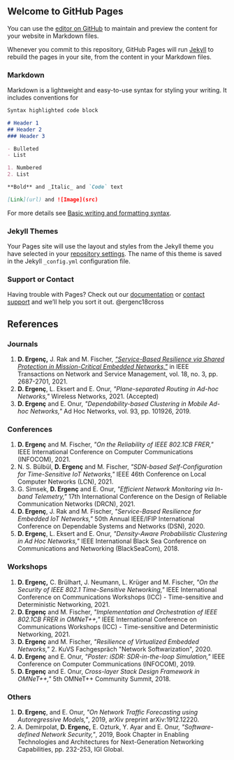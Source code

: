 ## Welcome to GitHub Pages

You can use the [editor on GitHub](https://github.com/dergenc/cv/edit/gh-pages/index.md) to maintain and preview the content for your website in Markdown files.

Whenever you commit to this repository, GitHub Pages will run [Jekyll](https://jekyllrb.com/) to rebuild the pages in your site, from the content in your Markdown files.

### Markdown

Markdown is a lightweight and easy-to-use syntax for styling your writing. It includes conventions for

```markdown
Syntax highlighted code block

# Header 1
## Header 2
### Header 3

- Bulleted
- List

1. Numbered
2. List

**Bold** and _Italic_ and `Code` text

[Link](url) and ![Image](src)
```

For more details see [Basic writing and formatting syntax](https://docs.github.com/en/github/writing-on-github/getting-started-with-writing-and-formatting-on-github/basic-writing-and-formatting-syntax).

### Jekyll Themes

Your Pages site will use the layout and styles from the Jekyll theme you have selected in your [repository settings](https://github.com/dergenc/cv/settings/pages). The name of this theme is saved in the Jekyll `_config.yml` configuration file.

### Support or Contact

Having trouble with Pages? Check out our [documentation](https://docs.github.com/categories/github-pages-basics/) or [contact support](https://support.github.com/contact) and we’ll help you sort it out.
@ergenc18cross

## References

### Journals

1. **D. Ergenç,** J. Rak and M. Fischer, [_"Service-Based Resilience via Shared Protection in Mission-Critical Embedded Networks,"_](https://ieeexplore.ieee.org/stamp/stamp.jsp?arnumber=9364283) in IEEE Transactions on Network and Service Management, vol. 18, no. 3, pp. 2687-2701, 2021.
2. **D. Ergenç**, L. Eksert and E. Onur, _"Plane-separated Routing in Ad-hoc Networks,"_ Wireless Networks, 2021. (Accepted)
3. **D. Ergenç** and E. Onur, _"Dependability-based Clustering in Mobile Ad-hoc Networks,"_ Ad Hoc Networks, vol. 93, pp. 101926, 2019.

### Conferences

1. **D. Ergenç** and M. Fischer, _"On the Reliability of IEEE 802.1CB FRER,"_ IEEE International Conference on Computer Communications (INFOCOM), 2021.
2. N. S. Bülbül, **D. Ergenç** and M. Fischer, _"SDN-based Self-Configuration for Time-Sensitive IoT Networks,"_ IEEE 46th Conference on Local Computer Networks (LCN), 2021.
3. G. Simsek, **D. Ergenç** and E. Onur, _"Efficient Network Monitoring via In-band Telemetry,"_ 17th International Conference on the Design of Reliable Communication Networks (DRCN), 2021.
4. **D. Ergenç**, J. Rak and M. Fischer, _"Service-Based Resilience for Embedded IoT Networks,"_ 50th Annual IEEE/IFIP International Conference on Dependable Systems and Networks (DSN), 2020.
5. **D. Ergenç**, L. Eksert and E. Onur, _"Density-Aware Probabilistic Clustering in Ad Hoc Networks,"_ IEEE International Black Sea Conference on Communications and Networking (BlackSeaCom), 2018.

### Workshops

1. **D. Ergenç,** C. Brülhart, J. Neumann, L. Krüger and M. Fischer, _"On the Security of IEEE 802.1 Time-Sensitive Networking,"_ IEEE International Conference on Communications Workshops (ICC) - Time-sensitive and Deterministic Networking, 2021.
2. **D. Ergenç** and M. Fischer, _"Implementation and Orchestration of IEEE 802.1CB FRER in OMNeT++,"_ IEEE International Conference on Communications Workshops (ICC) - Time-sensitive and Deterministic Networking, 2021.
3. **D. Ergenç** and M. Fischer, _"Resilience of Virtualized Embedded Networks,"_ 2. KuVS Fachgespräch "Network Softwarization", 2020.
4. **D. Ergenç** and E. Onur, _"Poster: iSDR: SDR-in-the-loop Simulation,"_ IEEE Conference on Computer Communications (INFOCOM), 2019.
5. **D. Ergenç** and E. Onur, _Cross-layer Stack Design Framework in OMNeT++,"_ 5th OMNeT++ Community Summit, 2018.

### Others

1. **D. Ergenç**, and E. Onur, _"On Network Traffic Forecasting using Autoregressive Models,"_, 2019, arXiv preprint arXiv:1912.12220.
2. A. Demirpolat, **D. Ergenç,** E. Ozturk, Y. Ayar and E. Onur, _"Software-defined Network Security,"_, 2019, Book Chapter in Enabling Technologies and Architectures for Next-Generation Networking Capabilities, pp. 232-253, IGI Global.

